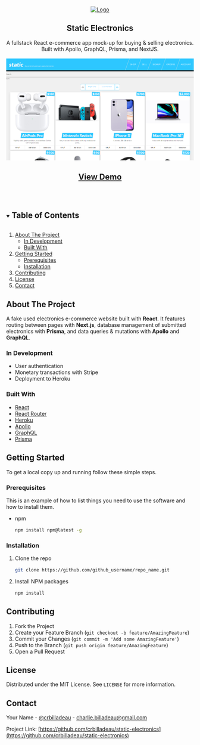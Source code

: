 <!-- PROJECT LOGO -->
<br />
<p align="center">
  <a href="https://github.com/crbilladeau/static-electronics">
    <img src="public/favicon-32x32.png" alt="Logo" width="32" height="32">
  </a>

  <h2 align="center">Static Electronics</h3>

  <p align="center">
    A fullstack React e-commerce app mock-up for buying & selling electronics. Built with Apollo, GraphQL, Prisma, and NextJS.
    <br />
    <br />
     <img src="https://github.com/crbilladeau/portfolio/blob/master/src/assets/images/static.png?raw=true" alt="Watcher Screenshot" width="1000">
    <br />
  </p>
  <h2 align="center"><a href="https://watcher-6ad27.web.app/">View Demo</a></h2>
  <br />
</p>



<!-- TABLE OF CONTENTS -->
<details open="open">
  <summary><h2 style="display: inline-block">Table of Contents</h2></summary>
  <ol>
    <li>
      <a href="#about-the-project">About The Project</a>
      <ul>
        <li><a href="#in-development">In Development</a></li>
      </ul>
      <ul>
        <li><a href="#built-with">Built With</a></li>
      </ul>
    </li>
    <li>
      <a href="#getting-started">Getting Started</a>
      <ul>
        <li><a href="#prerequisites">Prerequisites</a></li>
        <li><a href="#installation">Installation</a></li>
      </ul>
    </li>
    <li><a href="#contributing">Contributing</a></li>
    <li><a href="#license">License</a></li>
    <li><a href="#contact">Contact</a></li>
  </ol>
</details>



<!-- ABOUT THE PROJECT -->
## About The Project

<!--
<div align="center">
   <div style="display: flex; align-items: flex-start;">
     <img src="https://github.com/crbilladeau/portfolio/blob/master/src/assets/images/watcher-mobile1.png?raw=true" alt="Static Mobile Screenshot" width="400">
     <img src="https://github.com/crbilladeau/portfolio/blob/master/src/assets/images/watcher-mobile2.png?raw=true" alt="Static Mobile Screenshot" width="400">
  </div>
</div>
-->

A fake used electronics e-commerce website built with **React**. It features routing between pages with **Next.js**, database management of submitted electronics with **Prisma**, and data queries & mutations with **Apollo** and **GraphQL**.

### In Development

* User authentication
* Monetary transactions with Stripe
* Deployment to Heroku

### Built With

* [React](https://reactjs.org/)
* [React Router](https://reactrouter.com/web/guides/quick-start)
* [Heroku](https://heroku.com/)
* [Apollo](https://www.apollographql.com/)
* [GraphQL](https://graphql.org/)
* [Prisma](https://www.prisma.io/)



<!-- GETTING STARTED -->
## Getting Started

To get a local copy up and running follow these simple steps.

### Prerequisites

This is an example of how to list things you need to use the software and how to install them.
* npm
  ```sh
  npm install npm@latest -g
  ```

### Installation

1. Clone the repo
   ```sh
   git clone https://github.com/github_username/repo_name.git
   ```
2. Install NPM packages
   ```sh
   npm install
   ```


<!-- CONTRIBUTING -->
## Contributing

1. Fork the Project
2. Create your Feature Branch (`git checkout -b feature/AmazingFeature`)
3. Commit your Changes (`git commit -m 'Add some AmazingFeature'`)
4. Push to the Branch (`git push origin feature/AmazingFeature`)
5. Open a Pull Request


<!-- LICENSE -->
## License

Distributed under the MIT License. See `LICENSE` for more information.



<!-- CONTACT -->
## Contact

Your Name - [@crbilladeau](https://twitter.com/crbilladeau) - charlie.billadeau@gmail.com

Project Link: [https://github.com/crbilladeau/static-electronics](https://github.com/crbilladeau/static-electronics)
